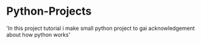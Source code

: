 # Python-Projects
'In this project tutorial i make small python project to gai acknowledgement about how python works'

